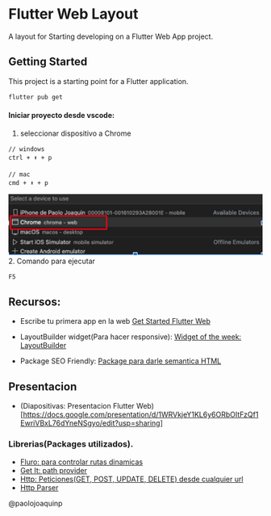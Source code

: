 # Flutter Web Layout

A layout for Starting developing on a Flutter Web App project.

## Getting Started

This project is a starting point for a Flutter application.

```sh
flutter pub get
```
#### Iniciar proyecto desde vscode:
1. seleccionar dispositivo a Chrome
```sh
// windows
ctrl + ⬆️ + p

// mac
cmd + ⬆️ + p
```
![](./chrome-example.png)
2. Comando para ejecutar 
```sh
F5
```
## Recursos:

- Escribe tu primera app en la web [Get Started Flutter Web](https://docs.flutter.dev/get-started/codelab-web)

- LayoutBuilder widget(Para hacer responsive): [Widget of the week: LayoutBuilder](https://www.youtube.com/watch?v=IYDVcriKjsw)

- Package SEO Friendly: [Package para darle semantica HTML](https://pub.dev/packages/seo_renderer)


## Presentacion
- (Diapositivas: Presentacion Flutter Web)[https://docs.google.com/presentation/d/1WRVkjeY1KL6y6ORbOItFzQf1EwriVBxL76dYneNSgyo/edit?usp=sharing]


### Librerias(Packages utilizados).
- [Fluro: para controlar rutas dinamicas](https://pub.dev/packages/fluro)
- [Get It: path provider](https://pub.dev/packages/get_it)
- [Http: Peticiones(GET, POST, UPDATE, DELETE) desde cualquier url ](https://pub.dev/packages/http)
- [Http Parser](https://pub.dev/packages/http_parser)


@paolojoaquinp
